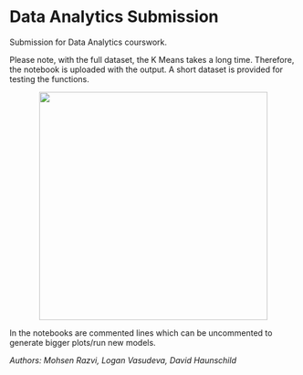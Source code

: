 # Data Analytics Submission


 
Submission for Data Analytics courswork.

Please note, with the full dataset, the K Means takes a long time. Therefore, the notebook is uploaded with the output. 
A short dataset is provided for testing the functions. 

<p align="center">
  <img src="media/Notebook.gif" height="400" />
</p>

In the notebooks are commented lines which can be uncommented to generate bigger plots/run new models.

_Authors: Mohsen Razvi, Logan Vasudeva, David Haunschild_
